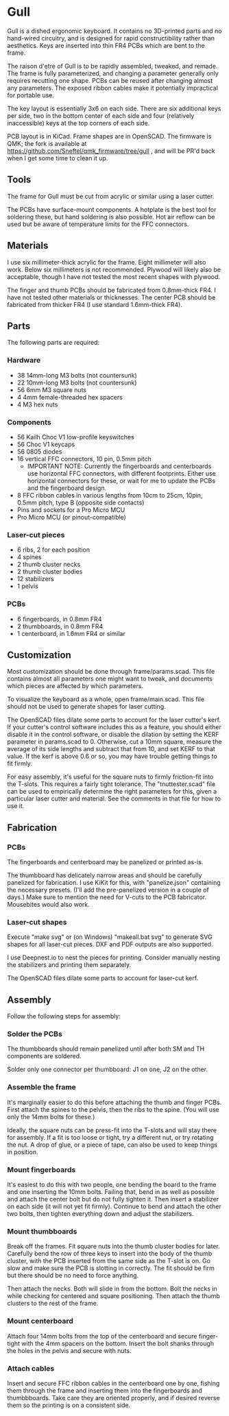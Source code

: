 # Gull

Gull is a dished ergonomic keyboard. It contains no 3D-printed parts and no hand-wired circuitry, and is designed for rapid constructibility rather than aesthetics. Keys are inserted into thin FR4 PCBs which are bent to the frame.

The raison d'etre of Gull is to be rapidly assembled, tweaked, and remade. The frame is fully parameterized, and changing a parameter generally only requires recutting one shape. PCBs can be reused after changing almost any parameters. The exposed ribbon cables make it potentially impractical for portable use.

The key layout is essentially 3x6 on each side. There are six additional keys per side, two in the bottom center of each side and four (relatively inaccessible) keys at the top corners of each side.

PCB layout is in KiCad. Frame shapes are in OpenSCAD. The firmware is QMK; the fork is available at https://github.com/Sneftel/qmk_firmware/tree/gull , and will be PR'd back when I get some time to clean it up.

## Tools

The frame for Gull must be cut from acrylic or similar using a laser cutter.

The PCBs have surface-mount components. A hotplate is the best tool for soldering these, but hand soldering is also possible. Hot air reflow can be used but be aware of temperature limits for the FFC connectors.

## Materials

I use six millimeter-thick acrylic for the frame. Eight millimeter will also work. Below six millimeters is not recommended. Plywood will likely also be acceptable, though I have not tested the most recent shapes with plywood.

The finger and thumb PCBs should be fabricated from 0.8mm-thick FR4. I have not tested other materials or thicknesses. The center PCB should be fabricated from thicker FR4 (I use standard 1.6mm-thick FR4).

## Parts

The following parts are required:

### Hardware 

* 38 14mm-long M3 bolts (not countersunk)
* 22 10mm-long M3 bolts (not countersunk)
* 56 6mm M3 square nuts
* 4 4mm female-threaded hex spacers
* 4 M3 hex nuts

### Components

* 56 Kailh Choc V1 low-profile keyswitches
* 56 Choc V1 keycaps
* 56 0805 diodes
* 16 vertical FFC connectors, 10 pin, 0.5mm pitch
    * IMPORTANT NOTE: Currently the fingerboards and centerboards use horizontal FFC connectors, with different footprints. Either use horizontal connectors for these, or wait for me to update the PCBs and the fingerboard design.
* 8 FFC ribbon cables in various lengths from 10cm to 25cm, 10pin, 0.5mm pitch, type B (opposite side contacts)
* Pins and sockets for a Pro Micro MCU
* Pro Micro MCU (or pinout-compatible)

### Laser-cut pieces

* 6 ribs, 2 for each position
* 4 spines
* 2 thumb cluster necks
* 2 thumb cluster bodies
* 12 stabilizers
* 1 pelvis

### PCBs

* 6 fingerboards, in 0.8mm FR4
* 2 thumbboards, in 0.8mm FR4
* 1 centerboard, in 1.6mm FR4 or similar

## Customization

Most customization should be done through frame/params.scad. This file contains almost all parameters one might want to tweak, and documents which pieces are affected by which parameters. 

To visualize the keyboard as a whole, open frame/main.scad. This file should not be used to generate shapes for laser cutting.

The OpenSCAD files dilate some parts to account for the laser cutter's kerf. If your cutter's control software includes this as a feature, you should either disable it in the control software, or disable the dilation by setting the KERF parameter in params.scad to 0. Otherwise, cut a 10mm square, measure the average of its side lengths and subtract that from 10, and set KERF to that value. If the kerf is above 0.6 or so, you may have trouble getting things to fit firmly.

For easy assembly, it's useful for the square nuts to firmly friction-fit into the T-slots. This requires a fairly tight tolerance. The "tnuttester.scad" file can be used to empirically determine the right parameters for this, given a particular laser cutter and material. See the comments in that file for how to use it.

## Fabrication

### PCBs

The fingerboards and centerboard may be panelized or printed as-is. 

The thumbboard has delicately narrow areas and should be carefully panelized for fabrication. I use KiKit for this, with "panelize.json" containing the necessary presets. (I'll add the pre-panelized version in a couple of days.) Make sure to mention the need for V-cuts to the PCB fabricator. Mousebites would also work.

### Laser-cut shapes

Execute "make svg" or (on Windows) "makeall.bat svg" to generate SVG shapes for all laser-cut pieces. DXF and PDF outputs are also supported.

I use Deepnest.io to nest the pieces for printing. Consider manually nesting the stabilizers and printing them separately.

The OpenSCAD files dilate some parts to account for laser-cut kerf.

## Assembly

Follow the following steps for assembly:

### Solder the PCBs

The thumbboards should remain panelized until after both SM and TH components are soldered. 

Solder only one connector per thumbboard: J1 on one, J2 on the other.

### Assemble the frame

It's marginally easier to do this before attaching the thumb and finger PCBs. First attach the spines to the pelvis, then the ribs to the spine. (You will use only the 14mm bolts for these.)

Ideally, the square nuts can be press-fit into the T-slots and will stay there for assembly. If a fit is too loose or tight, try a different nut, or try rotating the nut. A drop of glue, or a piece of tape, can also be used to keep things in position.

### Mount fingerboards

It's easiest to do this with two people, one bending the board to the frame and one inserting the 10mm bolts. Failing that, bend in as well as possible and attach the center bolt but do not fully tighten it. Then insert a stabilizer on each side (it will not yet fit firmly). Continue to bend and attach the other two bolts, then tighten everything down and adjust the stabilizers.

### Mount thumbboards

Break off the frames. Fit square nuts into the thumb cluster bodies for later. Carefully bend the row of three keys to insert into the body of the thumb cluster, with the PCB inserted from the same side as the T-slot is on. Go slow and make sure the PCB is slotting in correctly. The fit should be firm but there should be no need to force anything.

Then attach the necks. Both will slide in from the bottom. Bolt the necks in while checking for centered and square positioning. Then attach the thumb clusters to the rest of the frame.

### Mount centerboard

Attach four 14mm bolts from the top of the centerboard and secure finger-tight with the 4mm spacers on the bottom. Insert the bolt shanks through the holes in the pelvis and secure with nuts.

### Attach cables

Insert and secure FFC ribbon cables in the centerboard one by one, fishing them through the frame and inserting them into the fingerboards and thumbbboards. Take care they are oriented properly, and if desired reverse them so the printing is on a consistent side.
